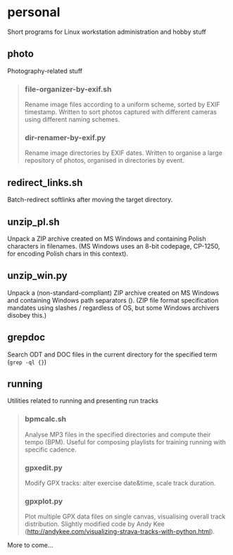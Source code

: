 # personal
Short programs for Linux workstation administration and hobby stuff

## photo
Photography-related stuff

> ### file-organizer-by-exif.sh
> Rename image files according to a uniform scheme, sorted by EXIF timestamp.
> Written to sort photos captured with different cameras using different naming schemes.
> 
> ### dir-renamer-by-exif.py
> Rename image directories by EXIF dates. Written to organise a large repository of photos, organised in directories by event.

## redirect_links.sh
Batch-redirect softlinks after moving the target directory.

## unzip_pl.sh
Unpack a ZIP archive created on MS Windows and containing Polish characters in filenames. (MS Windows uses an 8-bit codepage, CP-1250, for encoding Polish chars in this context).

## unzip_win.py
Unpack a (non-standard-compliant) ZIP archive created on MS Windows and containing Windows path separators (\). (ZIP file format specification mandates using slashes / regardless of OS, but some Windows archivers disobey this.)

## grepdoc
Search ODT and DOC files in the current directory for the specified term (`grep -ql {}`)

## running
Utilities related to running and presenting run tracks

> ### bpmcalc.sh
> Analyse MP3 files in the specified directories and compute their tempo (BPM).
> Useful for composing playlists for training running with specific cadence.
>
> ### gpxedit.py
> Modify GPX tracks: alter exercise date&time, scale track duration.
> 
> ### gpxplot.py
> Plot multiple GPX data files on single canvas, visualising overall track distribution.
> Slightly modified code by Andy Kee (http://andykee.com/visualizing-strava-tracks-with-python.html).

More to come...

